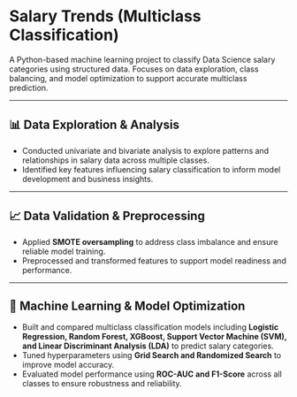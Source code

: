 # Salary Trends (Multiclass Classification)

A Python-based machine learning project to classify Data Science salary categories using structured data. Focuses on data exploration, class balancing, and model optimization to support accurate multiclass prediction.

---

## 📊 Data Exploration & Analysis

- Conducted univariate and bivariate analysis to explore patterns and relationships in salary data across multiple classes.  
- Identified key features influencing salary classification to inform model development and business insights.

---

## 📈 Data Validation & Preprocessing

- Applied **SMOTE oversampling** to address class imbalance and ensure reliable model training.  
- Preprocessed and transformed features to support model readiness and performance.

---

## 🤖 Machine Learning & Model Optimization

- Built and compared multiclass classification models including **Logistic Regression, Random Forest, XGBoost, Support Vector Machine (SVM), and Linear Discriminant Analysis (LDA)** to predict salary categories.
- Tuned hyperparameters using **Grid Search and Randomized Search** to improve model accuracy.
- Evaluated model performance using **ROC-AUC and F1-Score** across all classes to ensure robustness and reliability.
